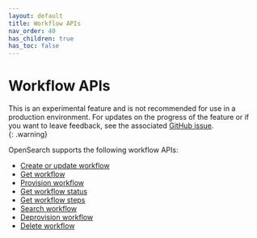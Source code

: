 ```yaml
---
layout: default
title: Workflow APIs
nav_order: 40
has_children: true
has_toc: false
---
```


# Workflow APIs

This is an experimental feature and is not recommended for use in a production environment. For updates on the progress of the feature or if you want to leave feedback, see the associated [GitHub issue](https://github.com/opensearch-project/flow-framework/issues/475).    
{: .warning}

OpenSearch supports the following workflow APIs:

* [Create or update workflow]({{site.url}}{{site.baseurl}}/automating-workflows/api/create-workflow/)
* [Get workflow]({{site.url}}{{site.baseurl}}/automating-workflows/api/get-workflow/)
* [Provision workflow]({{site.url}}{{site.baseurl}}/automating-workflows/api/provision-workflow/)
* [Get workflow status]({{site.url}}{{site.baseurl}}/automating-workflows/api/get-workflow-status/)
* [Get workflow steps]({{site.url}}{{site.baseurl}}/automating-workflows/api/get-workflow-steps/)
* [Search workflow]({{site.url}}{{site.baseurl}}/automating-workflows/api/search-workflow/)
* [Deprovision workflow]({{site.url}}{{site.baseurl}}/automating-workflows/api/deprovision-workflow/)
* [Delete workflow]({{site.url}}{{site.baseurl}}/automating-workflows/api/delete-workflow/)